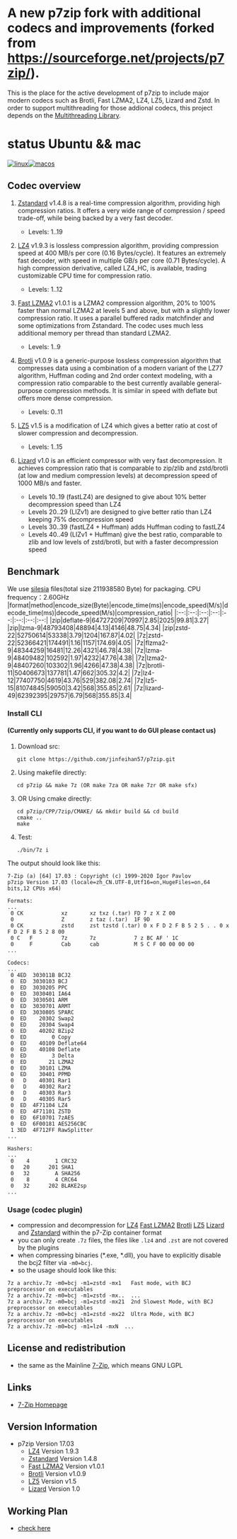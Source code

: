 
# A new p7zip fork with additional codecs and improvements (forked from https://sourceforge.net/projects/p7zip/).

This is the place for the active development of p7zip to include major modern codecs such as Brotli, Fast LZMA2, LZ4, LZ5, Lizard and Zstd. In order to support multithreading for those addional codecs, this project depends on the [Multithreading Library](https://github.com/mcmilk/zstdmt).

# status Ubuntu && mac
[![linux](https://github.com/jinfeihan57/p7zip/actions/workflows/linux-%20build.yml/badge.svg)](https://github.com/jinfeihan57/p7zip/actions/workflows/linux-%20build.yml)[![macos](https://github.com/jinfeihan57/p7zip/actions/workflows/macos-build.yml/badge.svg)](https://github.com/jinfeihan57/p7zip/actions/workflows/macos-build.yml)

## Codec overview
1. [Zstandard] v1.4.8 is a real-time compression algorithm, providing high compression ratios. It offers a very wide range of compression / speed trade-off, while being backed by a very fast decoder.
   - Levels: 1..19

2. [LZ4] v1.9.3 is lossless compression algorithm, providing compression speed at 400 MB/s per core (0.16 Bytes/cycle). It features an extremely fast decoder, with speed in multiple GB/s per core (0.71 Bytes/cycle). A high compression derivative, called LZ4_HC, is available, trading customizable CPU time for compression ratio.
   - Levels: 1..12

3. [Fast LZMA2] v1.0.1 is a LZMA2 compression algorithm, 20% to 100% faster than normal LZMA2 at levels 5 and above, but with a slightly lower compression ratio. It uses a parallel buffered radix matchfinder and some optimizations from Zstandard. The codec uses much less additional memory per thread than standard LZMA2.
   - Levels: 1..9

4. [Brotli] v1.0.9 is a generic-purpose lossless compression algorithm that compresses data using a combination of a modern variant of the LZ77 algorithm, Huffman coding and 2nd order context modeling, with a compression ratio comparable to the best currently available general-purpose compression methods. It is similar in speed with deflate but offers more dense compression.
   - Levels: 0..11

5. [LZ5] v1.5 is a modification of LZ4 which gives a better ratio at cost of slower compression and decompression.
   - Levels: 1..15

6. [Lizard] v1.0 is an efficient compressor with very fast decompression. It achieves compression ratio that is comparable to zip/zlib and zstd/brotli (at low and medium compression levels) at decompression speed of 1000 MB/s and faster.
   - Levels 10..19 (fastLZ4) are designed to give about 10% better decompression speed than LZ4
   - Levels 20..29 (LIZv1) are designed to give better ratio than LZ4 keeping 75% decompression speed
   - Levels 30..39 (fastLZ4 + Huffman) adds Huffman coding to fastLZ4
   - Levels 40..49 (LIZv1 + Huffman) give the best ratio, comparable to zlib and low levels of zstd/brotli, but with a faster decompression speed

## Benchmark
We use [silesia](http://sun.aei.polsl.pl/~sdeor/index.php?page=silesia) files(total size 211938580 Byte) for packaging.
   CPU frequency：2.60GHz
|format|method|encode_size(Byte)|encode_time(ms)|encode_speed(M/s)|decode_time(ms)|decode_speed(M/s)|compression_ratio|
|:--:|:--:|:--:|:--:|:--:|:--:|:--:|:--:|
|zip|deflate-9|64727209|70997|2.85|2025|99.81|3.27|
|zip|lzma-9|48793408|48894|4.13|4146|48.75|4.34|
|zip|zstd-22|52750614|53338|3.79|1204|167.87|4.02|
|7z|zstd-22|52366421|174491|1.16|1157|174.69|4.05|
|7z|flzma2-9|48344259|16481|12.26|4321|46.78|4.38|
|7z|lzma-9|48409482|102592|1.97|4232|47.76|4.38|
|7z|lzma2-9|48407260|103302|1.96|4266|47.38|4.38|
|7z|brotli-11|50406673|137781|1.47|662|305.32|4.2|
|7z|lz4-12|77407750|4619|43.76|529|382.08|2.74|
|7z|lz5-15|81074845|59050|3.42|568|355.85|2.61|
|7z|lizard-49|62392395|29757|6.79|568|355.85|3.4|

### Install CLI
#### (Currently only supports CLI, if you want to do GUI please contact us)
1. Download src:
```
   git clone https://github.com/jinfeihan57/p7zip.git
```
2. Using makefile directly:
```
   cd p7zip && make 7z (OR make 7za OR make 7zr OR make sfx)
```
3. OR Using cmake directly:
```
   cd p7zip/CPP/7zip/CMAKE/ && mkdir build && cd build
   cmake ..
   make
```
4. Test:
```
   ./bin/7z i
```

The output should look like this:
```
7-Zip (a) [64] 17.03 : Copyright (c) 1999-2020 Igor Pavlov
p7zip Version 17.03 (locale=zh_CN.UTF-8,Utf16=on,HugeFiles=on,64 bits,12 CPUs x64)

Formats:
...
 0 CK            xz       xz txz (.tar) FD 7 z X Z 00
 0               Z        z taz (.tar)  1F 9D
 0 CK            zstd     zst tzstd (.tar) 0 x F D 2 F B 5 2 5 . . 0 x F D 2 F B 5 2 8 00
 0 C   F         7z       7z            7 z BC AF ' 1C
 0     F         Cab      cab           M S C F 00 00 00 00
...

Codecs:
...
 0 4ED  303011B BCJ2
 0  ED  3030103 BCJ
 0  ED  3030205 PPC
 0  ED  3030401 IA64
 0  ED  3030501 ARM
 0  ED  3030701 ARMT
 0  ED  3030805 SPARC
 0  ED    20302 Swap2
 0  ED    20304 Swap4
 0  ED    40202 BZip2
 0  ED        0 Copy
 0  ED    40109 Deflate64
 0  ED    40108 Deflate
 0  ED        3 Delta
 0  ED       21 LZMA2
 0  ED    30101 LZMA
 0  ED    30401 PPMD
 0   D    40301 Rar1
 0   D    40302 Rar2
 0   D    40303 Rar3
 0   D    40305 Rar5
 0  ED  4F71104 LZ4
 0  ED  4F71101 ZSTD
 0  ED  6F10701 7zAES
 0  ED  6F00181 AES256CBC
 1 3ED  4F712FF RawSplitter
...

Hashers:
...
 0    4        1 CRC32
 0   20      201 SHA1
 0   32        A SHA256
 0    8        4 CRC64
 0   32      202 BLAKE2sp
...
```

### Usage (codec plugin)

- compression and decompression for [LZ4] [Fast LZMA2] [Brotli] [LZ5] [Lizard] and [Zstandard] within the p7-Zip container format
- you can only create `.7z` files, the files like `.lz4` and `.zst` are not covered by the plugins
- when compressing binaries (*.exe, *.dll), you have to explicitly disable the bcj2 filter via `-m0=bcj`.
- so the usage should look like this:
```
7z a archiv.7z -m0=bcj -m1=zstd -mx1   Fast mode, with BCJ preprocessor on executables
7z a archiv.7z -m0=bcj -m1=zstd -mx..  ...
7z a archiv.7z -m0=bcj -m1=zstd -mx21  2nd Slowest Mode, with BCJ preprocessor on executables
7z a archiv.7z -m0=bcj -m1=zstd -mx22  Ultra Mode, with BCJ preprocessor on executables
7z a archiv.7z -m0=bcj -m1=lz4 -mxN  ...
```

## License and redistribution

- the same as the Mainline [7-Zip], which means GNU LGPL

## Links

- [7-Zip Homepage](https://www.7-zip.org/)

## Version Information

- p7zip Version 17.03
  - [LZ4] Version 1.9.3
  - [Zstandard] Version 1.4.8
  - [Fast LZMA2] Version v1.0.1
  - [Brotli] Version v1.0.9
  - [LZ5] Version v1.5
  - [Lizard] Version 1.0

## Working Plan
 - [check here]()

[7-Zip]:https://www.7-zip.org/
[LZ4]:https://github.com/lz4/lz4/
[Zstandard]:https://github.com/facebook/zstd/
[Fast LZMA2]:https://github.com/conor42/fast-lzma2
[Brotli]:https://github.com/google/brotli/
[LZ5]:https://github.com/inikep/lz5/
[Lizard]:https://github.com/inikep/lizard/
